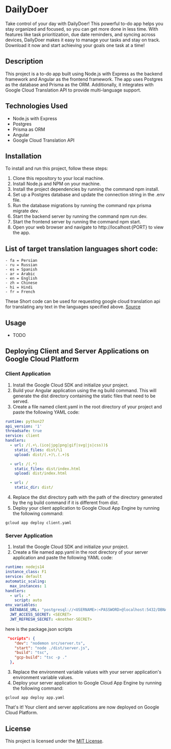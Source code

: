 # DailyDoer
Take control of your day with DailyDoer! This powerful to-do app helps you stay organized and focused, so you can get more done in less time. With features like task prioritization, due date reminders, and syncing across devices, DailyDoer makes it easy to manage your tasks and stay on track. Download it now and start achieving your goals one task at a time!

## Description 
This project is a to-do app built using Node.js with Express as the backend framework and Angular as the frontend framework. The app uses Postgres as the database and Prisma as the ORM. Additionally, it integrates with Google Cloud Translation API to provide multi-language support.

## Technologies Used
- Node.js with Express
- Postgres
- Prisma as ORM
- Angular
- Google Cloud Translation API

## Installation 
To install and run this project, follow these steps:

1. Clone this repository to your local machine.
2. Install Node.js and NPM on your machine.
3. Install the project dependencies by running the command npm install.
4. Set up a Postgres database and update the connection string in the .env file.
5. Run the database migrations by running the command npx prisma migrate dev.
6. Start the backend server by running the command npm run dev.
7. Start the frontend server by running the command npm start.
8. Open your web browser and navigate to http://localhost:{PORT} to view the app.

## List of target translation languages short code:

```
- fa = Persian
- ru = Russian
- es = Spanish
- ar = Arabic
- en = English
- zh = Chinese
- hi = Hindi
- fr = French
```

These Short code can be used for requesting google cloud translation api for translating any text in the languages specified above.
[Source](https://www.loc.gov/standards/iso639-2/php/code_list.php)

## Usage
- TODO

## Deploying Client and Server Applications on Google Cloud Platform

### Client Application

1. Install the Google Cloud SDK and initialize your project.
2. Build your Angular application using the ng build command. This will generate the dist directory containing the static files that need to be served.
3. Create a file named client.yaml in the root directory of your project and paste the following YAML code:

```yaml
runtime: python27
api_version: '1'
threadsafe: true
service: client
handlers:
  - url: /(.+\.(ico|jpg|png|gif|svg|js|css))$
    static_files: dist/\1
    upload: dist/(.+)\.(.+)$

  - url: /(.*)
    static_files: dist/index.html
    upload: dist/index.html

  - url: /
    static_dir: dist/
```

4. Replace the dist directory path with the path of the directory generated by the ng build command if it is different from dist.
5. Deploy your client application to Google Cloud App Engine by running the following command:

```
gcloud app deploy client.yaml

```

### Server Application

1. Install the Google Cloud SDK and initialize your project.
2. Create a file named app.yaml in the root directory of your server application and paste the following YAML code:

```yaml
runtime: nodejs14
instance_class: F1
service: default
automatic_scaling:
  max_instances: 1
handlers:
  - url: .*
    script: auto
env_variables:
  DATABASE_URL: "postgresql://<USERNAME>:<PASSWORD>@localhost:5432/DBNAME?schema=public&host=/cloudsql/<CLOUD SQL INSTANCE NAME"
  JWT_ACCESS_SECRET: <SECRET>
  JWT_REFRESH_SECRET: <Another-SECRET>

```

here is the package.json scripts

```json
 "scripts": {
    "dev": "nodemon src/server.ts",
    "start": "node ./dist/server.js",
    "build": "tsc",
    "gcp-build": "tsc -p ."
  },
```

3. Replace the environment variable values with your server application's environment variable values.
4. Deploy your server application to Google Cloud App Engine by running the following command:

```
gcloud app deploy app.yaml
```

That's it! Your client and server applications are now deployed on Google Cloud Platform.

## License
This project is licensed under the [MIT License](https://opensource.org/license/mit/).
